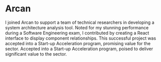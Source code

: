 # Arcan

I joined Arcan to support a team of technical researchers in developing a system architecture analysis tool. Noted for my stunning performance during a Software Engineering exam, I contributed by creating a React interface to display component relationships. This successful project was accepted into a Start-up Acceleration program, promising value for the sector. Accepted into a Start-up Acceleration program, poised to deliver significant value to the sector.